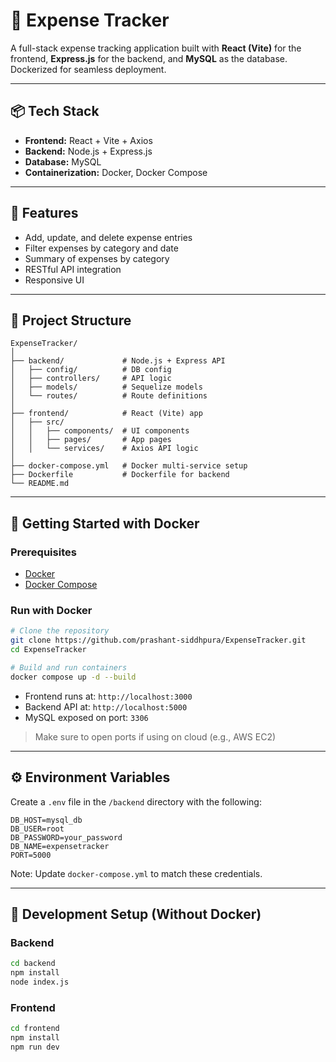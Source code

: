 # 💸 Expense Tracker

A full-stack expense tracking application built with **React (Vite)** for the frontend, **Express.js** for the backend, and **MySQL** as the database. Dockerized for seamless deployment.

---

## 📦 Tech Stack

- **Frontend:** React + Vite + Axios
- **Backend:** Node.js + Express.js
- **Database:** MySQL
- **Containerization:** Docker, Docker Compose


---

## 🚀 Features

- Add, update, and delete expense entries
- Filter expenses by category and date
- Summary of expenses by category
- RESTful API integration
- Responsive UI

---

## 🧱 Project Structure

```
ExpenseTracker/
│
├── backend/             # Node.js + Express API
│   ├── config/          # DB config
│   ├── controllers/     # API logic
│   ├── models/          # Sequelize models
│   └── routes/          # Route definitions
│
├── frontend/            # React (Vite) app
│   ├── src/
│   │   ├── components/  # UI components
│   │   ├── pages/       # App pages
│   │   └── services/    # Axios API logic
│
├── docker-compose.yml   # Docker multi-service setup
├── Dockerfile           # Dockerfile for backend
└── README.md
```

---

## 🐳 Getting Started with Docker

### Prerequisites

- [Docker](https://www.docker.com/)
- [Docker Compose](https://docs.docker.com/compose/)

### Run with Docker

```bash
# Clone the repository
git clone https://github.com/prashant-siddhpura/ExpenseTracker.git
cd ExpenseTracker

# Build and run containers
docker compose up -d --build
```

- Frontend runs at: `http://localhost:3000`
- Backend API at: `http://localhost:5000`
- MySQL exposed on port: `3306`

> Make sure to open ports if using on cloud (e.g., AWS EC2)

---

## ⚙️ Environment Variables

Create a `.env` file in the `/backend` directory with the following:

```
DB_HOST=mysql_db
DB_USER=root
DB_PASSWORD=your_password
DB_NAME=expensetracker
PORT=5000
```

Note: Update `docker-compose.yml` to match these credentials.

---



## 🧪 Development Setup (Without Docker)

### Backend

```bash
cd backend
npm install
node index.js
```

### Frontend

```bash
cd frontend
npm install
npm run dev
```



